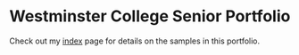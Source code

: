 # Westminster College Senior Portfolio

Check out my [index](https://jloucel.github.io/Portfolio/) page for details on the samples in this portfolio.
